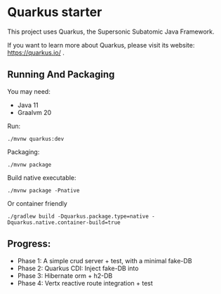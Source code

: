 # Quarkus starter
This project uses Quarkus, the Supersonic Subatomic Java Framework.

If you want to learn more about Quarkus, please visit its website: https://quarkus.io/ .

## Running And Packaging

You may need:
- Java 11
- Graalvm 20

Run:
```
./mvnw quarkus:dev
```

Packaging:
```
./mvnw package
```

Build native executable:
```
./mvnw package -Pnative
```
Or container friendly
```
./gradlew build -Dquarkus.package.type=native -Dquarkus.native.container-build=true
```
## Progress:
- Phase 1: A simple crud server + test, with a minimal fake-DB
- Phase 2: Quarkus CDI: Inject fake-DB into
- Phase 3: Hibernate orm + h2-DB
- Phase 4: Vertx reactive route integration + test